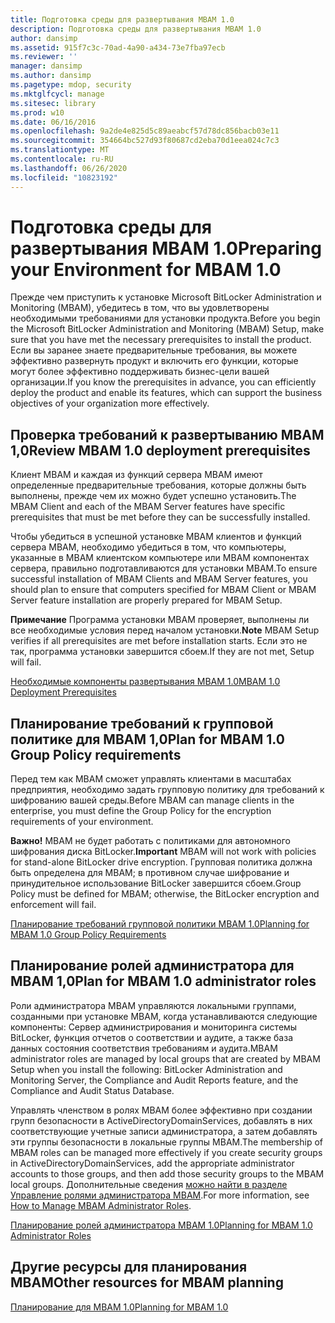 ```yaml
---
title: Подготовка среды для развертывания MBAM 1.0
description: Подготовка среды для развертывания MBAM 1.0
author: dansimp
ms.assetid: 915f7c3c-70ad-4a90-a434-73e7fba97ecb
ms.reviewer: ''
manager: dansimp
ms.author: dansimp
ms.pagetype: mdop, security
ms.mktglfcycl: manage
ms.sitesec: library
ms.prod: w10
ms.date: 06/16/2016
ms.openlocfilehash: 9a2de4e825d5c89aeabcf57d78dc856bacb03e11
ms.sourcegitcommit: 354664bc527d93f80687cd2eba70d1eea024c7c3
ms.translationtype: MT
ms.contentlocale: ru-RU
ms.lasthandoff: 06/26/2020
ms.locfileid: "10823192"
---
```

# <span data-ttu-id="a875e-103">Подготовка среды для развертывания MBAM 1.0</span><span class="sxs-lookup"><span data-stu-id="a875e-103">Preparing your Environment for MBAM 1.0</span></span>


<span data-ttu-id="a875e-104">Прежде чем приступить к установке Microsoft BitLocker Administration и Monitoring (MBAM), убедитесь в том, что вы удовлетворены необходимыми требованиями для установки продукта.</span><span class="sxs-lookup"><span data-stu-id="a875e-104">Before you begin the Microsoft BitLocker Administration and Monitoring (MBAM) Setup, make sure that you have met the necessary prerequisites to install the product.</span></span> <span data-ttu-id="a875e-105">Если вы заранее знаете предварительные требования, вы можете эффективно развернуть продукт и включить его функции, которые могут более эффективно поддерживать бизнес-цели вашей организации.</span><span class="sxs-lookup"><span data-stu-id="a875e-105">If you know the prerequisites in advance, you can efficiently deploy the product and enable its features, which can support the business objectives of your organization more effectively.</span></span>

## <span data-ttu-id="a875e-106">Проверка требований к развертыванию MBAM 1,0</span><span class="sxs-lookup"><span data-stu-id="a875e-106">Review MBAM 1.0 deployment prerequisites</span></span>


<span data-ttu-id="a875e-107">Клиент MBAM и каждая из функций сервера MBAM имеют определенные предварительные требования, которые должны быть выполнены, прежде чем их можно будет успешно установить.</span><span class="sxs-lookup"><span data-stu-id="a875e-107">The MBAM Client and each of the MBAM Server features have specific prerequisites that must be met before they can be successfully installed.</span></span>

<span data-ttu-id="a875e-108">Чтобы убедиться в успешной установке MBAM клиентов и функций сервера MBAM, необходимо убедиться в том, что компьютеры, указанные в MBAM клиентском компьютере или MBAM компонентах сервера, правильно подготавливаются для установки MBAM.</span><span class="sxs-lookup"><span data-stu-id="a875e-108">To ensure successful installation of MBAM Clients and MBAM Server features, you should plan to ensure that computers specified for MBAM Client or MBAM Server feature installation are properly prepared for MBAM Setup.</span></span>

<span data-ttu-id="a875e-109">**Примечание**  Программа установки MBAM проверяет, выполнены ли все необходимые условия перед началом установки.</span><span class="sxs-lookup"><span data-stu-id="a875e-109">**Note** MBAM Setup verifies if all prerequisites are met before installation starts.</span></span> <span data-ttu-id="a875e-110">Если это не так, программа установки завершится сбоем.</span><span class="sxs-lookup"><span data-stu-id="a875e-110">If they are not met, Setup will fail.</span></span>

 

[<span data-ttu-id="a875e-111">Необходимые компоненты развертывания MBAM 1.0</span><span class="sxs-lookup"><span data-stu-id="a875e-111">MBAM 1.0 Deployment Prerequisites</span></span>](mbam-10-deployment-prerequisites.md)

## <span data-ttu-id="a875e-112">Планирование требований к групповой политике для MBAM 1,0</span><span class="sxs-lookup"><span data-stu-id="a875e-112">Plan for MBAM 1.0 Group Policy requirements</span></span>


<span data-ttu-id="a875e-113">Перед тем как MBAM сможет управлять клиентами в масштабах предприятия, необходимо задать групповую политику для требований к шифрованию вашей среды.</span><span class="sxs-lookup"><span data-stu-id="a875e-113">Before MBAM can manage clients in the enterprise, you must define the Group Policy for the encryption requirements of your environment.</span></span>

<span data-ttu-id="a875e-114">**Важно!**  MBAM не будет работать с политиками для автономного шифрования диска BitLocker.</span><span class="sxs-lookup"><span data-stu-id="a875e-114">**Important** MBAM will not work with policies for stand-alone BitLocker drive encryption.</span></span> <span data-ttu-id="a875e-115">Групповая политика должна быть определена для MBAM; в противном случае шифрование и принудительное использование BitLocker завершится сбоем.</span><span class="sxs-lookup"><span data-stu-id="a875e-115">Group Policy must be defined for MBAM; otherwise, the BitLocker encryption and enforcement will fail.</span></span>

 

[<span data-ttu-id="a875e-116">Планирование требований групповой политики MBAM 1.0</span><span class="sxs-lookup"><span data-stu-id="a875e-116">Planning for MBAM 1.0 Group Policy Requirements</span></span>](planning-for-mbam-10-group-policy-requirements.md)

## <span data-ttu-id="a875e-117">Планирование ролей администратора для MBAM 1,0</span><span class="sxs-lookup"><span data-stu-id="a875e-117">Plan for MBAM 1.0 administrator roles</span></span>


<span data-ttu-id="a875e-118">Роли администратора MBAM управляются локальными группами, созданными при установке MBAM, когда устанавливаются следующие компоненты: Сервер администрирования и мониторинга системы BitLocker, функция отчетов о соответствии и аудите, а также база данных состояния соответствия требованиям и аудита.</span><span class="sxs-lookup"><span data-stu-id="a875e-118">MBAM administrator roles are managed by local groups that are created by MBAM Setup when you install the following: BitLocker Administration and Monitoring Server, the Compliance and Audit Reports feature, and the Compliance and Audit Status Database.</span></span>

<span data-ttu-id="a875e-119">Управлять членством в ролях MBAM более эффективно при создании групп безопасности в ActiveDirectoryDomainServices, добавлять в них соответствующие учетные записи администратора, а затем добавлять эти группы безопасности в локальные группы MBAM.</span><span class="sxs-lookup"><span data-stu-id="a875e-119">The membership of MBAM roles can be managed more effectively if you create security groups in ActiveDirectoryDomainServices, add the appropriate administrator accounts to those groups, and then add those security groups to the MBAM local groups.</span></span> <span data-ttu-id="a875e-120">Дополнительные сведения [можно найти в разделе Управление ролями администратора MBAM](how-to-manage-mbam-administrator-roles-mbam-1.md).</span><span class="sxs-lookup"><span data-stu-id="a875e-120">For more information, see [How to Manage MBAM Administrator Roles](how-to-manage-mbam-administrator-roles-mbam-1.md).</span></span>

[<span data-ttu-id="a875e-121">Планирование ролей администратора MBAM 1.0</span><span class="sxs-lookup"><span data-stu-id="a875e-121">Planning for MBAM 1.0 Administrator Roles</span></span>](planning-for-mbam-10-administrator-roles.md)

## <span data-ttu-id="a875e-122">Другие ресурсы для планирования MBAM</span><span class="sxs-lookup"><span data-stu-id="a875e-122">Other resources for MBAM planning</span></span>


[<span data-ttu-id="a875e-123">Планирование для MBAM 1.0</span><span class="sxs-lookup"><span data-stu-id="a875e-123">Planning for MBAM 1.0</span></span>](planning-for-mbam-10.md)

 

 





